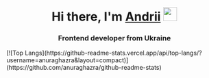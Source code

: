 <h1 align="center">Hi there, I'm <a href="https://www.linkedin.com/in/%D1%81%D0%B0%D0%BB%D0%BE%D0%BC%D0%B0%D1%82%D0%B8%D0%BD-%D0%B0%D0%BD%D0%B4%D1%80%D0%B5%D0%B9-957b82251/" target="_blank">Andrii</a> 
<img src="https://github.com/blackcater/blackcater/raw/main/images/Hi.gif" height="32"/></h1>
<h3 align="center">Frontend developer from Ukraine</h3>
[![Top Langs](https://github-readme-stats.vercel.app/api/top-langs/?username=anuraghazra&layout=compact)](https://github.com/anuraghazra/github-readme-stats)
